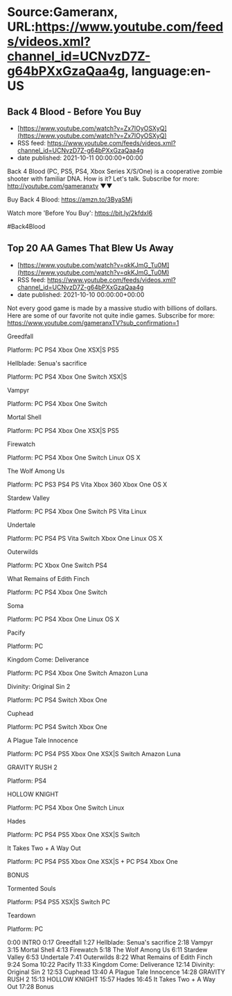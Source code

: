 # Source:Gameranx, URL:https://www.youtube.com/feeds/videos.xml?channel_id=UCNvzD7Z-g64bPXxGzaQaa4g, language:en-US

## Back 4 Blood - Before You Buy
 - [https://www.youtube.com/watch?v=Zx7lOyOSXyQ](https://www.youtube.com/watch?v=Zx7lOyOSXyQ)
 - RSS feed: https://www.youtube.com/feeds/videos.xml?channel_id=UCNvzD7Z-g64bPXxGzaQaa4g
 - date published: 2021-10-11 00:00:00+00:00

Back 4 Blood (PC, PS5, PS4, Xbox Series X/S/One) is a cooperative zombie shooter with familiar DNA. How is it? Let's talk.
Subscribe for more: http://youtube.com/gameranxtv ▼▼

Buy Back 4 Blood: https://amzn.to/3ByaSMj

Watch more 'Before You Buy': https://bit.ly/2kfdxI6

#Back4Blood

## Top 20 AA Games That Blew Us Away
 - [https://www.youtube.com/watch?v=qkKJmG_Tu0M](https://www.youtube.com/watch?v=qkKJmG_Tu0M)
 - RSS feed: https://www.youtube.com/feeds/videos.xml?channel_id=UCNvzD7Z-g64bPXxGzaQaa4g
 - date published: 2021-10-10 00:00:00+00:00

Not every good game is made by a massive studio with billions of dollars. Here are some of our favorite not quite indie games.
Subscribe for more: https://www.youtube.com/gameranxTV?sub_confirmation=1

Greedfall

Platform: PC PS4 Xbox One XSX|S PS5



Hellblade: Senua's sacrifice

Platform: PC PS4 Xbox One Switch XSX|S 



Vampyr

Platform: PC PS4 Xbox One Switch 



Mortal Shell

Platform: PC PS4 Xbox One XSX|S PS5 



Firewatch

Platform: PC PS4 Xbox One Switch Linux OS X 



The Wolf Among Us

Platform: PC PS3 PS4 PS Vita Xbox 360 Xbox One OS X 



Stardew Valley

Platform: PC PS4 Xbox One Switch PS Vita Linux 



Undertale

Platform: PC PS4 PS Vita Switch Xbox One Linux OS X



Outerwilds

Platform: PC Xbox One Switch PS4 



What Remains of Edith Finch

Platform: PC PS4 Xbox One Switch 



Soma

Platform: PC PS4 Xbox One Linux OS X 



Pacify

Platform: PC 



Kingdom Come: Deliverance

Platform: PC PS4 Xbox One Switch Amazon Luna 



Divinity: Original Sin 2

Platform: PC PS4 Switch Xbox One 



Cuphead

Platform: PC PS4 Switch Xbox One  



A Plague Tale Innocence

Platform: PC PS4 PS5 Xbox One XSX|S Switch Amazon Luna 



GRAVITY RUSH 2

Platform: PS4 



HOLLOW KNIGHT

Platform: PC PS4 Xbox One Switch Linux 



Hades

Platform: PC PS4 PS5 Xbox One XSX|S Switch 



It Takes Two + A Way Out

Platform: PC PS4 PS5 Xbox One XSX|S + PC PS4 Xbox One 



BONUS

Tormented Souls 

Platform: PS4 PS5 XSX|S Switch PC 



Teardown

Platform: PC 

0:00 INTRO 
0:17 Greedfall
1:27 Hellblade: Senua's sacrifice
2:18 Vampyr 
3:15 Mortal Shell
4:13 Firewatch
5:18 The Wolf Among Us
6:11 Stardew Valley
6:53 Undertale
7:41 Outerwilds
8:22 What Remains of Edith Finch
9:24 Soma
10:22 Pacify
11:33 Kingdom Come: Deliverance
12:14 Divinity: Original Sin 2
12:53 Cuphead
13:40 A Plague Tale Innocence
14:28 GRAVITY RUSH 2
15:13 HOLLOW KNIGHT
15:57 Hades
16:45 It Takes Two + A Way Out
17:28 Bonus

